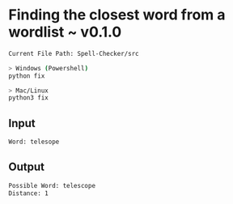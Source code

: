 # Finding the closest word from a wordlist ~ v0.1.0

```bash
Current File Path: Spell-Checker/src

> Windows (Powershell)
python fix

> Mac/Linux
python3 fix
```

## Input

```bash
Word: telesope
```

## Output

```bash
Possible Word: telescope
Distance: 1
```
